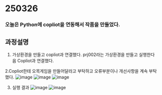 # 250326

### 오늘은 Python에 copliot을 연동해서 작품을 만들었다.
## 과정설명
1. 가상환경을 만들고 copliot과 연결했다.
   prj002라는 가상환경을 만들고 실행한다음 Copliot과 연결했다.

2.Copliot한테 오목게임을 만들어달라고 부탁하고 오류부분이나 개선사항을 계속 부탁했다.
   ![image](https://github.com/user-attachments/assets/d0b0687f-3e51-40d6-958d-a2d888320765)
   ![image](https://github.com/user-attachments/assets/024971b0-d1fc-49e7-9eec-628b7dc0123a)
   ![image](https://github.com/user-attachments/assets/b3287ea0-6986-4239-98cb-914ecd0beb5e)

3. 실행 결과
   ![image](https://github.com/user-attachments/assets/a551d6c8-4954-4c06-b86b-f1a27e5778a0)
   ![image](https://github.com/user-attachments/assets/1eef6a3c-e1fb-4c6f-acb2-ad8854508903)



